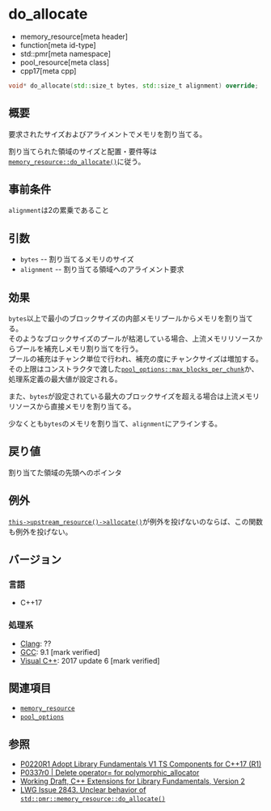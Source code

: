 # do_allocate
* memory_resource[meta header]
* function[meta id-type]
* std::pmr[meta namespace]
* pool_resource[meta class]
* cpp17[meta cpp]

```cpp
void* do_allocate(std::size_t bytes, std::size_t alignment) override;
```

## 概要
要求されたサイズおよびアライメントでメモリを割り当てる。

割り当てられた領域のサイズと配置・要件等は[`memory_resource::do_allocate()`](/reference/memory_resource/memory_resource/do_allocate.md)に従う。

## 事前条件
`alignment`は2の累乗であること

## 引数

- `bytes` -- 割り当てるメモリのサイズ
- `alignment` -- 割り当てる領域へのアライメント要求

## 効果
`bytes`以上で最小のブロックサイズの内部メモリプールからメモリを割り当てる。  
そのようなブロックサイズのプールが枯渇している場合、上流メモリリソースからプールを補充しメモリ割り当てを行う。  
プールの補充はチャンク単位で行われ、補充の度にチャンクサイズは増加する。その上限はコンストラクタで渡した[`pool_options::max_blocks_per_chunk`](/reference/memory_resource/pool_options.md)か、処理系定義の最大値が設定される。

また、`bytes`が設定されている最大のブロックサイズを超える場合は上流メモリリソースから直接メモリを割り当てる。

少なくとも`bytes`のメモリを割り当て、`alignment`にアラインする。

## 戻り値
割り当てた領域の先頭へのポインタ

## 例外
[`this->upstream_resource()`](upstream_resource.md)[`->allocate()`](/reference/memory_resource/memory_resource/allocate.md)が例外を投げないのならば、この関数も例外を投げない。

## バージョン
### 言語
- C++17

### 処理系
- [Clang](/implementation.md#clang): ??
- [GCC](/implementation.md#gcc): 9.1 [mark verified]
- [Visual C++](/implementation.md#visual_cpp): 2017 update 6 [mark verified]

## 関連項目
- [`memory_resource`](/reference/memory_resource/memory_resource.md)
- [`pool_options`](/reference/memory_resource/pool_options.md)

## 参照
- [P0220R1 Adopt Library Fundamentals V1 TS Components for C++17 (R1)](http://www.open-std.org/jtc1/sc22/wg21/docs/papers/2016/p0220r1.html)
- [P0337r0 | Delete operator= for polymorphic_allocator](http://www.open-std.org/jtc1/sc22/wg21/docs/papers/2016/p0337r0.html)
- [Working Draft, C++ Extensions for Library Fundamentals, Version 2](http://www.open-std.org/jtc1/sc22/wg21/docs/papers/2015/n4562.html#memory.resource.synop)
- [LWG Issue 2843. Unclear behavior of `std::pmr::memory_resource::do_allocate()`](https://wg21.cmeerw.net/lwg/issue2843)
